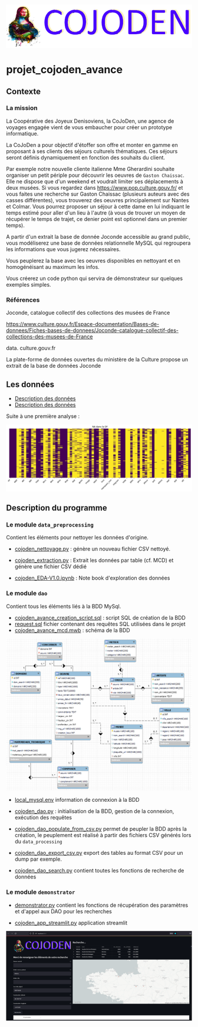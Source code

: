 ![Application Cojoden](img/cojoden_app_img.png)

# projet_cojoden_avance

## Contexte

### La mission

La Coopérative des Joyeux Denisoviens, la CoJoDen, une agence de voyages engagée vient de vous embaucher pour créer un prototype informatique.

La CoJoDen a pour objectif d'étoffer son offre et monter en gamme en proposant à ses clients des séjours culturels thématiques. Ces séjours seront définis dynamiquement en fonction des souhaits du client.

Par exemple notre nouvelle cliente italienne Mme Gherardini souhaite organiser un petit périple pour découvrir les oeuvres de `Gaston Chaissac`. Elle ne dispose que d'un weekend et voudrait limiter ses déplacements à deux musées. Si vous regardez dans https://www.pop.culture.gouv.fr/ et vous faites une recherche sur Gaston Chaissac (plusieurs auteurs avec des casses différentes), vous trouverez des oeuvres principalement sur Nantes et Colmar. Vous pourrez proposer un séjour à cette dame en lui indiquant le temps estimé pour aller d'un lieu à l'autre (à vous de trouver un moyen de récupérer le temps de trajet, ce denier point est optionnel dans un premier temps).

A partir d'un extrait la base de donnée Joconde accessible au grand public, vous modéliserez une base de données relationnelle MySQL qui regroupera les informations que vous jugerez nécessaires.

Vous peuplerez la base avec les oeuvres disponibles en nettoyant et en homogénéisant au maximum les infos.

Vous créerez un code python qui servira de démonstrateur sur quelques exemples simples.

### Références

Joconde, catalogue collectif des collections des musées de France

https://www.culture.gouv.fr/Espace-documentation/Bases-de-donnees/Fiches-bases-de-donnees/Joconde-catalogue-collectif-des-collections-des-musees-de-France

data. culture.gouv.fr

La plate-forme de données ouvertes du ministère de la Culture propose un extrait de la base de données Joconde

## Les données

- [Description des données](dataset\DATA_explications.txt)
- [Description des données](dataset\liste_champs_joconde_etiquettes_vdef_20220516.ods)

Suite à une première analyse :

![Graphe des données NaN](img/na_dataset.png)



## Description du programme

### Le module `data_preprocessing`

Contient les éléments pour nettoyer les données d'origine. 
- [cojoden_nettoyage.py](data_preprocessing/cojoden_nettoyage.py) : génère un nouveau fichier CSV nettoyé.

- [cojoden_extraction.py](data_preprocessing/cojoden_extraction.py) : Extrait les données par table (cf. MCD) et génère une fichier CSV dédié

- [cojoden_EDA-V1.0.ipynb](data_preprocessing/cojoden_EDA-V1.0.ipynb) : Note book d'exploration des données

### Le module `dao`

Contient tous les éléments liés à la BDD MySql.

- [cojoden_avance_creation_script.sql](dao/cojoden_avance_creation_script.sql) : script SQL de création de la BDD
- [request.sql](dao/request.sql) fichier contenant des requêtes SQL utilisées dans le projet
- [cojoden_avance_mcd.mwb](dao/cojoden_avance_mcd.mwb) : schéma de la BDD

![Base de données](img/cojoden_avance_mcd.png)


- [local_mysql.env](dao/local_mysql.env) information de connexion à la BDD

- [cojoden_dao.py](dao/cojoden_dao.py) : initialisation de la BDD, gestion de la connexion, exécution des requêtes

- [cojoden_dao_populate_from_csv.py](dao/cojoden_dao_populate_from_csv.py) permet de peupler la BDD après la création, le peuplement est réalisé à partir des fichiers CSV générés lors du `data_processing`

- [cojoden_dao_export_csv.py](dao/cojoden_dao_export_csv.py) export des tables au format CSV pour un dump par exemple.

- [cojoden_dao_search.py](dao/cojoden_dao_search.py) contient toutes les fonctions de recherche de données


### Le module `demonstrator`

- [demonstrator.py](demonstrator/demonstrator.py) contient les fonctions de récupération des paramètres et d'appel aux DAO pour les recherches

- [cojoden_app_streamlit.py](demonstrator/cojoden_app_streamlit.py) application streamlit 

![Application streamlit ](img/capture-app-003.png)

